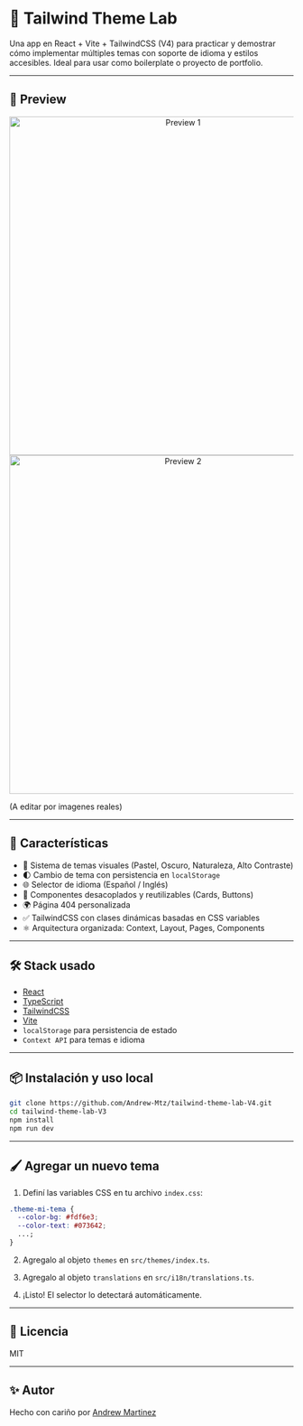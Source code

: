 # 🎨 Tailwind Theme Lab

Una app en React + Vite + TailwindCSS (V4) para practicar y demostrar cómo implementar múltiples temas con soporte de idioma y estilos accesibles. Ideal para usar como boilerplate o proyecto de portfolio.

---

## 🌟 Preview

<p align="center">
  <img src="https://i.imgur.com/XXXXX.png" width="600" alt="Preview 1" />
  <br/>
  <img src="https://i.imgur.com/YYYYY.png" width="600" alt="Preview 2" />
</p>

(A editar por imagenes reales)

---

## 🚀 Características

- 🎨 Sistema de temas visuales (Pastel, Oscuro, Naturaleza, Alto Contraste)
- 🌓 Cambio de tema con persistencia en `localStorage`
- 🌐 Selector de idioma (Español / Inglés)
- 🧩 Componentes desacoplados y reutilizables (Cards, Buttons)
- 🌍 Página 404 personalizada
- ✅ TailwindCSS con clases dinámicas basadas en CSS variables
- ⚛️ Arquitectura organizada: Context, Layout, Pages, Components

---

## 🛠️ Stack usado

- [React](https://reactjs.org/)
- [TypeScript](https://www.typescriptlang.org/)
- [TailwindCSS](https://v3.tailwindcss.com/)
- [Vite](https://vitejs.dev/)
- `localStorage` para persistencia de estado
- `Context API` para temas e idioma

---

## 📦 Instalación y uso local

```bash
git clone https://github.com/Andrew-Mtz/tailwind-theme-lab-V4.git
cd tailwind-theme-lab-V3
npm install
npm run dev
```

---

## 🖌️ Agregar un nuevo tema

1. Definí las variables CSS en tu archivo `index.css`:

```css
.theme-mi-tema {
  --color-bg: #fdf6e3;
  --color-text: #073642;
  ...;
}
```

2. Agregalo al objeto `themes` en `src/themes/index.ts`.

3. Agregalo al objeto `translations` en `src/i18n/translations.ts`.

4. ¡Listo! El selector lo detectará automáticamente.

---

## 🤝 Licencia

MIT

---

## ✨ Autor

Hecho con cariño por [Andrew Martinez](https://github.com/Andrew-Mtz)
